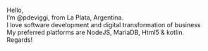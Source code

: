 Hello,<br>
I’m @pdeviggi, from La Plata, Argentina.<br>
I love software development and digital transformation of business<br>
My preferred platforms are NodeJS, MariaDB, Html5 & kotlin.<br>
Regards!
